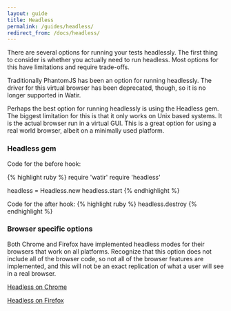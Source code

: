 ```yaml
---
layout: guide
title: Headless
permalink: /guides/headless/
redirect_from: /docs/headless/
---
```


There are several options for running your tests headlessly. The first thing to consider is whether
you actually need to run headless. Most options for this have limitations and require trade-offs.

Traditionally PhantomJS has been an option for running headlessly. The driver for this virtual browser
has been deprecated, though, so it is no longer supported in Watir.

Perhaps the best option for running headlessly is using the Headless gem. The biggest limitation
for this is that it only works on Unix based systems. It is the actual browser run in a virtual
GUI. This is a great option for using a real world browser, albeit on a minimally used platform.

### Headless gem

Code for the before hook:

{% highlight ruby %}
require 'watir'
require 'headless'

headless = Headless.new
headless.start
{% endhighlight %}

Code for the after hook:
{% highlight ruby %}
headless.destroy
{% endhighlight %}


### Browser specific options

<!--- TODO: Move this section from browsers to here --->

Both Chrome and Firefox have implemented headless modes for their browsers that work on all platforms.
Recognize that this option does not include all of the browser code, so not all of the browser features
are implemented, and this will not be an exact replication of what a user will see in a real browser.

[Headless on Chrome](/guides/chrome/#headless)

[Headless on Firefox](/guides/firefox/#headless)

